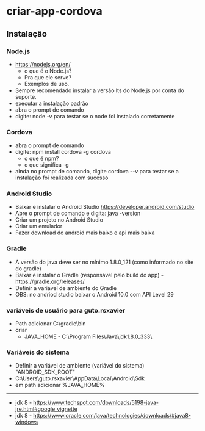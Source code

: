 # criar-app-cordova
 
## Instalação
### Node.js
- https://nodejs.org/en/
    - o que é o Node.js?
    - Pra que ele serve?
    - Exemplos de uso.
- Sempre recomendado instalar a versão lts do Node.js por conta do suporte.
- executar a instalação padrão
- abra o prompt de comando
- digite: node -v para testar se o node foi instalado corretamente


### Cordova
- abra o prompt de comando
- digite: npm install cordova -g cordova
    - o que é npm?
    - o que significa -g
- ainda no prompt de comando, digite cordova --v para testar se a instalação foi realizada com sucesso

### Android Studio
- Baixar e instalar o Android Studio https://developer.android.com/studio
- Abre o prompt de comando e digita: java -version 
- Criar um projeto no Android Studio
- Criar um emulador
- Fazer download do android mais baixo e api mais baixa

### Gradle
- A versão do java deve ser no mínimo 1.8.0_121 (como informado no site do gradle)
- Baixar e instalar o Gradle (responsável pelo build do app) - https://gradle.org/releases/
- Definir a variável de ambiente do Gradle
- OBS: no andriod studio baixar o Android 10.0 com API Level 29

### variáveis de usuário para guto.rsxavier
- Path adicionar C:\gradle\bin
- criar
    - JAVA_HOME - C:\Program Files\Java\jdk1.8.0_333\

### Variáveis do sistema
- Definir a variável de ambiente (variável do sistema) "ANDROID_SDK_ROOT"
- C:\Users\guto.rsxavier\AppData\Local\Android\Sdk
- em path adicionar %JAVA_HOME%
*** 
- jdk 8 - https://www.techspot.com/downloads/5198-java-jre.html#google_vignette
- jdk 8 - https://www.oracle.com/java/technologies/downloads/#java8-windows



